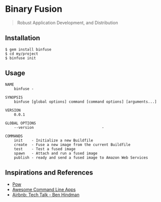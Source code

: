 # Binary Fusion

>  Robust Application Development, and Distribution

## Installation

    $ gem install binfuse
    $ cd my/project
    $ binfuse init

## Usage

    NAME
        binfuse - 

    SYNOPSIS
        binfuse [global options] command [command options] [arguments...]

    VERSION
        0.0.1

    GLOBAL OPTIONS
        --version                               - 

    COMMANDS
        init    - Initialize a new Buildfile
        create  - Fuse a new image from the current Buildfile
        test    - Test a fused image
        spawn   - Attach and run a fused image
        publish - ready and send a fused image to Amazon Web Services

## Inspirations and References

- [Pow](http://pow.cx/)
- [Awesome Command Line Apps](http://www.awesomecommandlineapps.com/)
- [Airbnb: Tech Talk - Ben Hindman](https://www.youtube.com/watch?v=Hal00g8o1iY)
